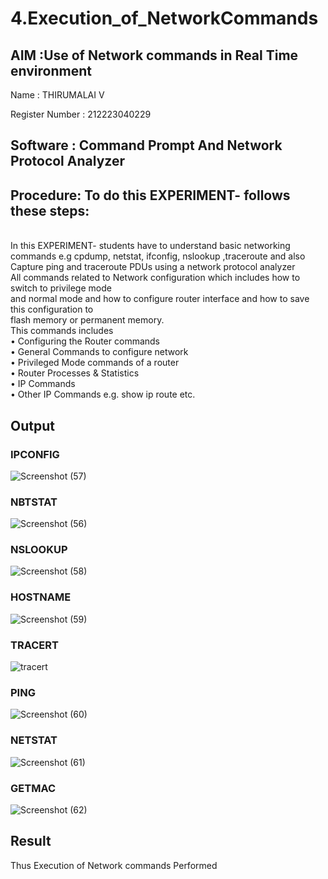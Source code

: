 # 4.Execution_of_NetworkCommands
## AIM :Use of Network commands in Real Time environment
Name : THIRUMALAI V

Register Number : 212223040229
## Software : Command Prompt And Network Protocol Analyzer
## Procedure: To do this EXPERIMENT- follows these steps:
<BR>
In this EXPERIMENT- students have to understand basic networking commands e.g cpdump, netstat, ifconfig, nslookup ,traceroute and also Capture ping and traceroute PDUs using a network protocol analyzer 
<BR>
All commands related to Network configuration which includes how to switch to privilege mode
<BR>
and normal mode and how to configure router interface and how to save this configuration to
<BR>
flash memory or permanent memory.
<BR>
This commands includes
<BR>
• Configuring the Router commands
<BR>
• General Commands to configure network
<BR>
• Privileged Mode commands of a router 
<BR>
• Router Processes & Statistics
<BR>
• IP Commands
<BR>
• Other IP Commands e.g. show ip route etc.
<BR>

## Output
### IPCONFIG 
![Screenshot (57)](https://github.com/ADARSH778/4.Execution_of_NetworkCommends/assets/149347361/b184b7b1-805d-4f63-b449-99330c1b0bbb)

### NBTSTAT
![Screenshot (56)](https://github.com/ADARSH778/4.Execution_of_NetworkCommends/assets/149347361/8f345f47-2b26-4c41-bf20-785050c1f076)

### NSLOOKUP
![Screenshot (58)](https://github.com/ADARSH778/4.Execution_of_NetworkCommends/assets/149347361/5ec33911-9f0e-4eb2-b3ee-ca7265f5dcd0)

### HOSTNAME
![Screenshot (59)](https://github.com/ADARSH778/4.Execution_of_NetworkCommends/assets/149347361/6bfe9789-6db2-4b76-a957-465ccfbd4c81)

### TRACERT
![tracert](https://github.com/Aakashraj04/4.Execution_of_NetworkCommends/assets/121117266/848b96dd-e660-4d0b-b59f-1a51a026ed6c)
### PING
![Screenshot (60)](https://github.com/ADARSH778/4.Execution_of_NetworkCommends/assets/149347361/0d8a839d-38d8-4dbd-9ec4-911bf755038b)

### NETSTAT
![Screenshot (61)](https://github.com/ADARSH778/4.Execution_of_NetworkCommends/assets/149347361/eda8e068-152b-4a91-bd75-dd4f2cd65530)

### GETMAC
![Screenshot (62)](https://github.com/ADARSH778/4.Execution_of_NetworkCommends/assets/149347361/724686cb-3b2c-4a1c-8f63-31c8f1cbe911)



## Result
Thus Execution of Network commands Performed 
